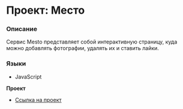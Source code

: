 # Проект: Место

### Описание
Сервис Mesto представляет собой интерактивную страницу, куда можно добавлять фотографии, удалять их и ставить лайки.


### Языки
* JavaScript

**Проект**

* [Ссылка на проект](https://dmitriy90b.github.io/mesto/)


